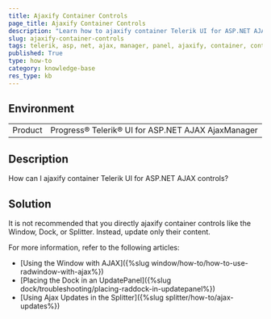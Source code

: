 ```yaml
---
title: Ajaxify Container Controls
page_title: Ajaxify Container Controls
description: "Learn how to ajaxify container Telerik UI for ASP.NET AJAX controls."
slug: ajaxify-container-controls
tags: telerik, asp, net, ajax, manager, panel, ajaxify, container, controls
published: True
type: how-to
category: knowledge-base
res_type: kb
---
```


## Environment

<table>
	<tbody>
		<tr>
			<td>Product</td>
			<td>Progress® Telerik® UI for ASP.NET AJAX AjaxManager</td>
		</tr>
	</tbody>
</table>

## Description

How can I ajaxify container Telerik UI for ASP.NET AJAX controls?

## Solution  

It is not recommended that you directly ajaxify container controls like the Window, Dock, or Splitter. Instead, update only their content. 

For more information, refer to the following articles: 

* [Using the Window with AJAX]({%slug window/how-to/how-to-use-radwindow-with-ajax%})
* [Placing the Dock in an UpdatePanel]({%slug dock/troubleshooting/placing-raddock-in-updatepanel%})
* [Using Ajax Updates in the Splitter]({%slug splitter/how-to/ajax-updates%})

